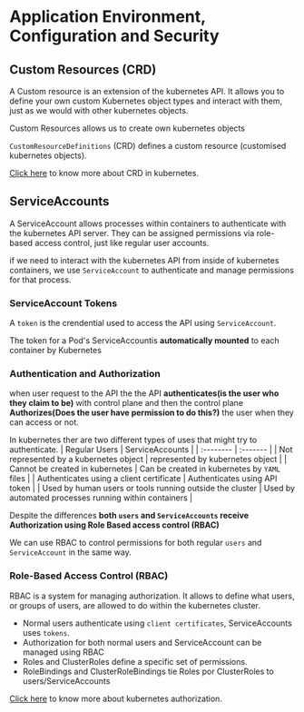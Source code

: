 # Application Environment, Configuration and Security
## Custom Resources (CRD)
A Custom resource is an  extension of the kubernetes API. It allows you to define your own custom Kubernetes object types and interact with them, just as we would with other kubernetes objects.

Custom Resources allows us to create own kubernetes objects 

`CustomResourceDefinitions` (CRD) defines a custom resource (customised kubernetes objects). 

[Click here](https://github.com/venkatavarunp/CKAD-Prep/blob/main/ApplicationEnvironment%2CConfigurationSecurity/Labs/CRD.md) to know more about CRD in kubernetes.
## ServiceAccounts
A ServiceAccount allows processes within containers to authenticate with the kubernetes API server. They can be assigned permissions via role-based access control, just like regular user accounts.

if we need to interact with the kubernetes API from inside of kubernetes containers, we use `ServiceAccount` to authenticate and manage permissions for that process.

### ServiceAccount Tokens
A `token` is the crendential used to access the API using `ServiceAccount`.

The token for a Pod's ServiceAccountis **automatically mounted** to each container by Kubernetes

### Authentication and Authorization
when user request to the API the the API **authenticates(is the user who they claim to be)** with control plane and then the control plane **Authorizes(Does the user have permission to do this?)** the user when they can access or not.

In kubernetes ther are two different types of uses that might try to authenticate. 
| Regular Users | ServiceAccounts | 
| :-------- | :------- | 
| Not represented by a kubernetes object | represented by kubernetes object | 
| Cannot be created in kubernetes | Can be created in kubernetes by `YAML` files | 
| Authenticates using a client certificate | Authenticates using API token |
| Used by human users or tools running outside the cluster | Used by automated processes running within containers |

Despite the differences **both `users` and `ServiceAccounts` receive Authorization using Role Based access control (RBAC)**

We can use RBAC to control permissions for both regular `users` and `ServiceAccount` in the same way.

### Role-Based Access Control (RBAC)
RBAC is a system for managing authorization. It allows to define what users, or groups of users, are allowed to do within the kubernetes cluster.

- Normal users authenticate using `client certificates`, ServiceAccounts uses `tokens`.
- Authorization for both normal users and ServiceAccount can be managed using RBAC
- Roles and ClusterRoles define a specific set of permissions.
- RoleBindings and ClusterRoleBindings tie Roles por ClusterRoles to users/ServiceAccounts

[Click here](https://github.com/venkatavarunp/CKAD-Prep/blob/main/ApplicationEnvironment%2CConfigurationSecurity/Labs/KubernetesAuth.md) to know more about kubernetes authorization.
